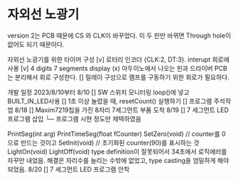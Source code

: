 # 자외선 노광기

version 2는 PCB 때문에 CS 와 CLK이 바꾸었다. 이 두 핀만 바뀌면 Through hole이 없어도 되기 때문이다.

자외선 노광기를 위한 타이머 구성
    [v] 로터리 인코더 {CLK:2, DT:3}. interupt 회로에 사용
    [v]  4 digits 7 segments display
        (x) 아두이노에서 나오는 핀과 드라이버 PCB는 분리해서 회로 구성한다.
    [] 릴레이 구성으로 램프를 구동하기 위한 회로가 필요하다.

개발 일정 2023/8/10부터
8/10    [] SW 스위치 모니터링 loop()에 넣고 BUILT_IN_LED사용
        [] 1초 이상 눌렀을 때, resetCount() 실행하기
        [] 프로그램 주석작업
8/18    [] Maxim7219칩을 가진 8자리 7세그먼트 부품 도착
8/19    [] 7 세그먼트 LED 프로그램 삽입
            └─ 프로그램 시현 정도만 채택하였음

PrintSeg(int arg)
PrintTimeSeg(float fCounter)
SetZero(void) // counter를 0으로 만드는 것이고
SetInit(void) // 초기화된 counter(90)를 표시하는 것
LightOn(void)
LightOff(void)
type definition이 잘못되어서 34초에서 로직에러를 자꾸만 내었음. 해결은 자리수를 늘리는 수밖에 없었고,  type casting을 엄밀하게 해야 되었음.
8/20    [] 7 세그먼트 LED 프로그램 안착
